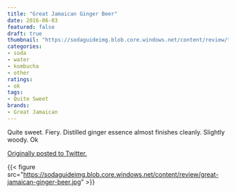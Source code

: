 ```yaml
---
title: "Great Jamaican Ginger Beer"
date: 2016-06-03
featured: false
draft: true
thumbnail: "https://sodaguideimg.blob.core.windows.net/content/review/thumbs/great-jamaican-ginger-beer.jpg"
categories:
- soda
- water
- kombucha
- other
ratings:
- ok
tags:
- Quite Sweet
brands:
- Great Jamaican
---
```


Quite sweet. Fiery. Distilled ginger essence almost finishes cleanly. Slightly woody. Ok

[Originally posted to Twitter.](https://twitter.com/Cavorter/status/738811443773079553)

{{< figure src="https://sodaguideimg.blob.core.windows.net/content/review/great-jamaican-ginger-beer.jpg" >}}

